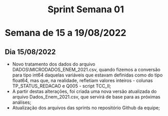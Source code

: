 <h1 align="center"> Sprint Semana 01 </h1>

# Semana de 15 a 19/08/2022

## Dia 15/08/2022
- Novo tratamento dos dados do arquivo DADOS\MICRODADOS_ENEM_2021.csv, quando fizemos a conversão para tipo int64 daquelas variáveis que estavam definidas como do tipo float64, mas que, na realidade, refletiam valores inteiros - colunas TP_STATUS_REDACAO e Q005 - script TCC_II;
- A partir destas alterações, foi criada uma nova versão atualizada do arquivo Dados_Enem_2021.csv, que servirá de base para as próximas análises;
- Atualização dos arquivos das sprints no repositório Github da equipe;